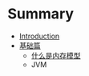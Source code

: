 # Summary

* [Introduction](README.md)
* [基础篇](chapter1.md)
   * [什么是内存模型](shi_yao_shi_nei_cun_mo_xing.md)
   * JVM

